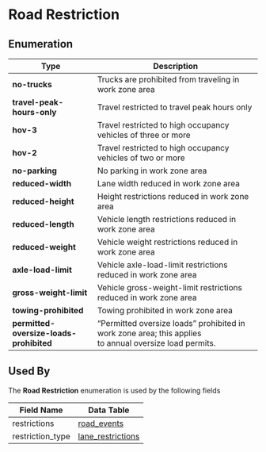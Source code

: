 # Road Restriction

## Enumeration
Type | Description
--- | ---
**no-trucks** | Trucks are prohibited from traveling in work zone area
**travel-peak-hours-only** | Travel restricted to travel peak hours only
**hov-3** | Travel restricted to high occupancy vehicles of three or more
**hov-2** | Travel restricted to high occupancy vehicles of two or more
**no-parking** | No parking in work zone area
**reduced-width** | Lane width reduced in work zone area
**reduced-height** | Height restrictions reduced in work zone area
**reduced-length** | Vehicle length restrictions reduced in work zone area
**reduced-weight** | Vehicle weight restrictions reduced in work zone area
**axle-load-limit** | Vehicle axle-load-limit restrictions reduced in work zone area
**gross-weight-limit** | Vehicle gross-weight-limit restrictions reduced in work zone area
**towing-prohibited** | Towing prohibited in work zone area
**permitted-oversize-loads-<br>prohibited** | “Permitted oversize loads” prohibited in work zone area; this applies<br>to annual oversize load permits.

## Used By
The **Road Restriction** enumeration is used by the following fields

Field Name | Data Table
--- | ---
restrictions | [road_events](/spec-content/data-tables/road_events.md)
restriction_type | [lane_restrictions](/spec-content/data-tables/lane_restrictions.md)